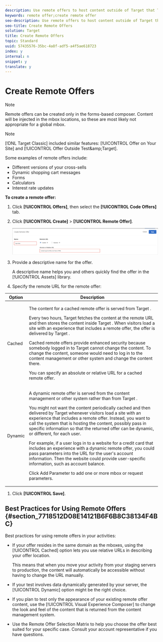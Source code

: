 ```yaml
---
description: Use remote offers to host content outside of Target that Target references and delivers to users' websites. This content might be in a content management or other system, either for ease-of-use or for security reasons.
keywords: remote offer;create remote offer
seo-description: Use remote offers to host content outside of Target that Target references and delivers to users' websites. This content might be in a content management or other system, either for ease-of-use or for security reasons.
seo-title: Create Remote Offers
solution: Target
title: Create Remote Offers
topic: Standard
uuid: 57435576-35bc-4a8f-adf5-a4f5ae618723
index: y
internal: n
snippet: y
translate: y
---
```


# Create Remote Offers


>[!NOTE]
>
>Remote offers can be created only in the forms-based composer. Content will be injected in the mbox locations, so these are most likely not appropriate for a global mbox.




>[!NOTE]
>
>[!DNL  Target Classic] included similar features: [!UICONTROL  Offer on Your Site] and [!UICONTROL  Offer Outside Test&amp;amp;Target]. 



Some examples of remote offers include: 


* Different versions of your cross-sells
* Dynamic shopping cart messages
* Forms
* Calculators
* Interest rate updates


**To create a remote offer:** 


1. Click **[!UICONTROL  Offers]**, then select the **[!UICONTROL  Code Offers]** tab. 

1. Click **[!UICONTROL  Create]** > **[!UICONTROL  Remote Offer]**. 

   ![](assets/remote_offer_ui.png) 

1. Provide a descriptive name for the offer. 

   A descriptive name helps you and others quickly find the offer in the [!UICONTROL  Assets] library. 

1. Specify the remote URL for the remote offer: 



<table id="table_E030736D80514A53B65D26DFF62ED67C"> 
 <thead> 
  <tr> 
   <th colname="col1" class="entry"> Option </th> 
   <th colname="col2" class="entry"> Description </th> 
  </tr> 
 </thead>
 <tbody> 
  <tr> 
   <td colname="col1"> <p>Cached </p> </td> 
   <td colname="col2"> <p>The content for a cached remote offer is served from <span class="keyword"> Target </span>. </p> <p>Every two hours, <span class="keyword"> Target </span> fetches the content at the remote URL and then stores the content inside <span class="keyword"> Target </span>. When visitors load a site with an experience that includes a remote offer, the offer is delivered by <span class="keyword"> Target </span>. </p> <p>Cached remote offers provide enhanced security because somebody logged in to Target cannot change the content. To change the content, someone would need to log in to the content management or other system and change the content there. </p> <p>You can specify an absolute or relative URL for a cached remote offer. </p> </td> 
  </tr> 
  <tr> 
   <td colname="col1"> <p>Dynamic </p> </td> 
   <td colname="col2"> <p>A dynamic remote offer is served from the content management or other system rather than from <span class="keyword"> Target </span>. </p> <p>You might not want the content periodically cached and then delivered by <span class="keyword"> Target </span> whenever visitors load a site with an experience that includes a remote offer. Instead, you want to call the system that is hosting the content, possibly pass in specific information so that the returned offer can be dynamic, or different, for each user. </p> <p>For example, if a user logs in to a website for a credit card that includes an experience with a dynamic remote offer, you could pass parameters into the URL for the user's account information. Then the website could provide user-specific information, such as account balance. </p> <p>Click <span class="wintitle"> Add Parameter </span> to add one or more mbox or request parameters. </p> </td> 
  </tr> 
 </tbody> 
</table>


1. Click **[!UICONTROL  Save]**.


## Best Practices for Using Remote Offers {#section_7718512D08E14121B6F6B8C38134F4BC}

Best practices for using remote offers in your activities: 


* If your offer resides in the same domain as the mboxes, using the [!UICONTROL  Cached] option lets you use relative URLs in describing your offer location. 

  This means that when you move your activity from your staging servers to production, the content will automatically be accessible without having to change the URL manually. 

* If your test involves data dynamically generated by your server, the [!UICONTROL  Dynamic] option might be the right choice. 

* If you plan to test only the appearance of your existing remote offer content, use the [!UICONTROL  Visual Experience Composer] to change the look and feel of the content that is returned from the content management system. 

* Use the Remote Offer Selection Matrix to help you choose the offer best suited for your specific case. Consult your account representative if you have questions. 


